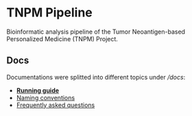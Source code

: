# TNPM Pipeline

Bioinformatic analysis pipeline of the Tumor Neoantigen-based Personalized
Medicine (TNPM) Project.

## Docs

Documentations were splitted into different topics under */docs*:

- [**Running guide**](./docs/RUNNING.md)
- [Naming conventions](./docs/NAMING.md)
- [Frequently asked questions](./docs/FAQs.md)
